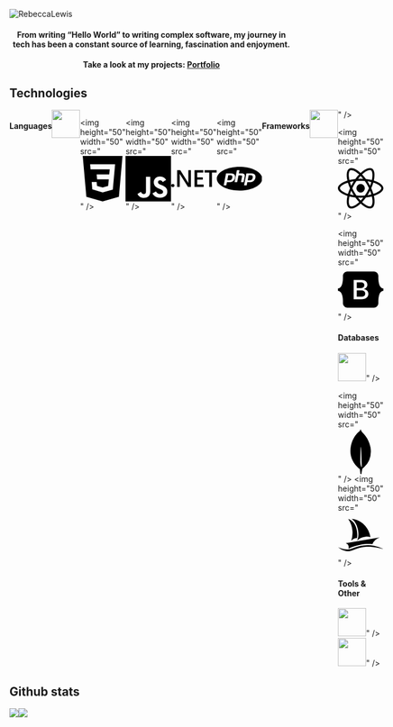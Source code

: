
![RebeccaLewis](https://github.com/Beckibuzz93/Beckibuzz93/assets/45924345/be309f37-e05d-4da3-8e59-b8236c72dc5c)

<h4 align="center"> From writing “Hello World” to writing complex software, my journey in tech has been a constant source of learning, fascination and enjoyment. </h4> 
<h4 align="center"> Take a look at my projects: <a href="https://ralewis.co.uk/"> Portfolio </a> </h4>

<h2 align="left"> Technologies </h2>
<div align="left" style="display: flex; flex-direction: row;">
  <h4> Languages </h4>
  
  <img height="50" width="50" src="" />

  <svg role="img" viewBox="0 0 24 24" xmlns="http://www.w3.org/2000/svg"><title>HTML5</title><path d="M1.5 0h21l-1.91 21.563L11.977 24l-8.564-2.438L1.5 0zm7.031 9.75l-.232-2.718 10.059.003.23-2.622L5.412 4.41l.698 8.01h9.126l-.326 3.426-2.91.804-2.955-.81-.188-2.11H6.248l.33 4.171L12 19.351l5.379-1.443.744-8.157H8.531z"/></svg>
    
  <img height="50" width="50" src="<svg role="img" viewBox="0 0 24 24" xmlns="http://www.w3.org/2000/svg"><title>CSS3</title><path d="M1.5 0h21l-1.91 21.563L11.977 24l-8.565-2.438L1.5 0zm17.09 4.413L5.41 4.41l.213 2.622 10.125.002-.255 2.716h-6.64l.24 2.573h6.182l-.366 3.523-2.91.804-2.956-.81-.188-2.11h-2.61l.29 3.855L12 19.288l5.373-1.53L18.59 4.414z"/></svg>" />
  
  <img height="50" width="50" src="<svg role="img" viewBox="0 0 24 24" xmlns="http://www.w3.org/2000/svg"><title>JavaScript</title><path d="M0 0h24v24H0V0zm22.034 18.276c-.175-1.095-.888-2.015-3.003-2.873-.736-.345-1.554-.585-1.797-1.14-.091-.33-.105-.51-.046-.705.15-.646.915-.84 1.515-.66.39.12.75.42.976.9 1.034-.676 1.034-.676 1.755-1.125-.27-.42-.404-.601-.586-.78-.63-.705-1.469-1.065-2.834-1.034l-.705.089c-.676.165-1.32.525-1.71 1.005-1.14 1.291-.811 3.541.569 4.471 1.365 1.02 3.361 1.244 3.616 2.205.24 1.17-.87 1.545-1.966 1.41-.811-.18-1.26-.586-1.755-1.336l-1.83 1.051c.21.48.45.689.81 1.109 1.74 1.756 6.09 1.666 6.871-1.004.029-.09.24-.705.074-1.65l.046.067zm-8.983-7.245h-2.248c0 1.938-.009 3.864-.009 5.805 0 1.232.063 2.363-.138 2.711-.33.689-1.18.601-1.566.48-.396-.196-.597-.466-.83-.855-.063-.105-.11-.196-.127-.196l-1.825 1.125c.305.63.75 1.172 1.324 1.517.855.51 2.004.675 3.207.405.783-.226 1.458-.691 1.811-1.411.51-.93.402-2.07.397-3.346.012-2.054 0-4.109 0-6.179l.004-.056z"/></svg>" />
    
  <img height="50" width="50" src="<svg role="img" viewBox="0 0 24 24" xmlns="http://www.w3.org/2000/svg"><title>.NET</title><path d="M24 8.77h-2.468v7.565h-1.425V8.77h-2.462V7.53H24zm-6.852 7.565h-4.821V7.53h4.63v1.24h-3.205v2.494h2.953v1.234h-2.953v2.604h3.396zm-6.708 0H8.882L4.78 9.863a2.896 2.896 0 0 1-.258-.51h-.036c.032.189.048.592.048 1.21v5.772H3.157V7.53h1.659l3.965 6.32c.167.261.275.442.323.54h.024c-.04-.233-.06-.629-.06-1.185V7.529h1.372zm-8.703-.693a.868.829 0 0 1-.869.829.868.829 0 0 1-.868-.83.868.829 0 0 1 .868-.828.868.829 0 0 1 .869.829Z"/></svg>" />
    
  <img height="50" width="50" src="<svg role="img" viewBox="0 0 24 24" xmlns="http://www.w3.org/2000/svg"><title>PHP</title><path d="M7.01 10.207h-.944l-.515 2.648h.838c.556 0 .97-.105 1.242-.314.272-.21.455-.559.55-1.049.092-.47.05-.802-.124-.995-.175-.193-.523-.29-1.047-.29zM12 5.688C5.373 5.688 0 8.514 0 12s5.373 6.313 12 6.313S24 15.486 24 12c0-3.486-5.373-6.312-12-6.312zm-3.26 7.451c-.261.25-.575.438-.917.551-.336.108-.765.164-1.285.164H5.357l-.327 1.681H3.652l1.23-6.326h2.65c.797 0 1.378.209 1.744.628.366.418.476 1.002.33 1.752a2.836 2.836 0 0 1-.305.847c-.143.255-.33.49-.561.703zm4.024.715l.543-2.799c.063-.318.039-.536-.068-.651-.107-.116-.336-.174-.687-.174H11.46l-.704 3.625H9.388l1.23-6.327h1.367l-.327 1.682h1.218c.767 0 1.295.134 1.586.401s.378.7.263 1.299l-.572 2.944h-1.389zm7.597-2.265a2.782 2.782 0 0 1-.305.847c-.143.255-.33.49-.561.703a2.44 2.44 0 0 1-.917.551c-.336.108-.765.164-1.286.164h-1.18l-.327 1.682h-1.378l1.23-6.326h2.649c.797 0 1.378.209 1.744.628.366.417.477 1.001.331 1.751zM17.766 10.207h-.943l-.516 2.648h.838c.557 0 .971-.105 1.242-.314.272-.21.455-.559.551-1.049.092-.47.049-.802-.125-.995s-.524-.29-1.047-.29z"/></svg>" />
  
  <h4>Frameworks</h4>
  <img height="50" width="50" src="<svg role="img" viewBox="0 0 24 24" xmlns="http://www.w3.org/2000/svg"><title>p5.js</title><path d="M1.345 9.122v.784h.035c.07-.11.161-.22.274-.333a1.85 1.85 0 0 1 .416-.305 2.557 2.557 0 0 1 1.253-.31 2.632 2.632 0 0 1 1.964.854c.242.266.429.578.561.936.133.36.2.745.2 1.159 0 .413-.065.801-.194 1.163a2.856 2.856 0 0 1-.549.948 2.642 2.642 0 0 1-.866.644c-.34.16-.723.24-1.152.24-.398 0-.763-.083-1.094-.246a1.86 1.86 0 0 1-.766-.668h-.024v3.558H0V9.12zm3.276 2.785c0-.219-.034-.435-.1-.65a1.82 1.82 0 0 0-.298-.579 1.503 1.503 0 0 0-.503-.416 1.53 1.53 0 0 0-.714-.157 1.44 1.44 0 0 0-.691.163 1.77 1.77 0 0 0-.52.421 1.795 1.795 0 0 0-.328.585 1.97 1.97 0 0 0 0 1.305 1.807 1.807 0 0 0 .328.58 1.687 1.687 0 0 0 .52.414c.203.105.434.159.691.159a1.483 1.483 0 0 0 1.217-.586c.132-.171.231-.366.297-.585a2.248 2.248 0 0 0 .1-.654zm13.682-3.054v6.223c0 .335-.028.653-.082.952a2.018 2.018 0 0 1-.31.785 1.623 1.623 0 0 1-.62.532c-.262.132-.602.199-1.024.199a2.676 2.676 0 0 1-.35-.024 3.507 3.507 0 0 1-.281-.047l.117-1.192a1.762 1.762 0 0 0 .386.047.752.752 0 0 0 .397-.094.627.627 0 0 0 .234-.258c.055-.109.09-.235.105-.38.016-.144.024-.298.024-.461V8.853zm4.784 1.765a1.621 1.621 0 0 0-.514-.427 1.449 1.449 0 0 0-.714-.18c-.226 0-.432.046-.62.14a.483.483 0 0 0-.28.467.47.47 0 0 0 .31.462c.206.09.508.182.906.276.21.047.423.109.638.187.214.077.41.18.585.31a1.53 1.53 0 0 1 .427.48c.109.19.163.423.163.695 0 .344-.064.634-.192.872-.13.238-.301.43-.515.58a2.169 2.169 0 0 1-.75.32 3.884 3.884 0 0 1-.883.101 3.507 3.507 0 0 1-1.275-.24 2.694 2.694 0 0 1-1.03-.685l.925-.866a1.828 1.828 0 0 0 1.44.703c.1 0 .204-.012.31-.035a1.052 1.052 0 0 0 .29-.112.607.607 0 0 0 .218-.205.58.58 0 0 0 .081-.316.52.52 0 0 0-.32-.503c-.216-.1-.538-.202-.967-.303a4.635 4.635 0 0 1-.614-.182 2.004 2.004 0 0 1-.531-.292 1.35 1.35 0 0 1-.375-.451 1.42 1.42 0 0 1-.14-.667c0-.311.064-.58.192-.806a1.66 1.66 0 0 1 .51-.556c.21-.145.447-.252.713-.322a3.184 3.184 0 0 1 .819-.105c.405 0 .801.07 1.187.21.386.14.692.355.919.643zm-8.29 2.931l.837-.252.164.505-.833.283.517.734-.436.316-.544-.721-.53.701-.423-.322.517-.708-.84-.302.165-.506.843.271v-.872h.564v.872zm-2.887-2.644a2.309 2.309 0 0 0-.602-.819 2.679 2.679 0 0 0-.907-.509 3.517 3.517 0 0 0-1.13-.175c-.148 0-.313.008-.497.024a2.435 2.435 0 0 0-.474.082l.082-1.79h3.382V6.453H7.05l-.14 4.527a3.487 3.487 0 0 1 .426-.175 6.564 6.564 0 0 1 .491-.147 4.487 4.487 0 0 1 .515-.099 3.78 3.78 0 0 1 .497-.035c.227 0 .45.025.668.076.218.05.415.14.591.269.174.129.317.298.426.509.11.21.164.476.164.795 0 .25-.04.474-.123.673a1.413 1.413 0 0 1-.333.497 1.443 1.443 0 0 1-.49.304c-.19.07-.388.106-.598.106-.375 0-.698-.1-.972-.299a1.631 1.631 0 0 1-.584-.79l-.015.006-1.016.952c.205.335.47.616.797.838.475.324 1.06.486 1.754.486a3.417 3.417 0 0 0 1.17-.2 2.705 2.705 0 0 0 1.609-1.491c.16-.362.24-.773.24-1.233 0-.422-.072-.794-.216-1.118z"/></svg>" />
    
  <img height="50" width="50" src="<svg role="img" viewBox="0 0 24 24" xmlns="http://www.w3.org/2000/svg"><title>React</title><path d="M14.23 12.004a2.236 2.236 0 0 1-2.235 2.236 2.236 2.236 0 0 1-2.236-2.236 2.236 2.236 0 0 1 2.235-2.236 2.236 2.236 0 0 1 2.236 2.236zm2.648-10.69c-1.346 0-3.107.96-4.888 2.622-1.78-1.653-3.542-2.602-4.887-2.602-.41 0-.783.093-1.106.278-1.375.793-1.683 3.264-.973 6.365C1.98 8.917 0 10.42 0 12.004c0 1.59 1.99 3.097 5.043 4.03-.704 3.113-.39 5.588.988 6.38.32.187.69.275 1.102.275 1.345 0 3.107-.96 4.888-2.624 1.78 1.654 3.542 2.603 4.887 2.603.41 0 .783-.09 1.106-.275 1.374-.792 1.683-3.263.973-6.365C22.02 15.096 24 13.59 24 12.004c0-1.59-1.99-3.097-5.043-4.032.704-3.11.39-5.587-.988-6.38-.318-.184-.688-.277-1.092-.278zm-.005 1.09v.006c.225 0 .406.044.558.127.666.382.955 1.835.73 3.704-.054.46-.142.945-.25 1.44-.96-.236-2.006-.417-3.107-.534-.66-.905-1.345-1.727-2.035-2.447 1.592-1.48 3.087-2.292 4.105-2.295zm-9.77.02c1.012 0 2.514.808 4.11 2.28-.686.72-1.37 1.537-2.02 2.442-1.107.117-2.154.298-3.113.538-.112-.49-.195-.964-.254-1.42-.23-1.868.054-3.32.714-3.707.19-.09.4-.127.563-.132zm4.882 3.05c.455.468.91.992 1.36 1.564-.44-.02-.89-.034-1.345-.034-.46 0-.915.01-1.36.034.44-.572.895-1.096 1.345-1.565zM12 8.1c.74 0 1.477.034 2.202.093.406.582.802 1.203 1.183 1.86.372.64.71 1.29 1.018 1.946-.308.655-.646 1.31-1.013 1.95-.38.66-.773 1.288-1.18 1.87-.728.063-1.466.098-2.21.098-.74 0-1.477-.035-2.202-.093-.406-.582-.802-1.204-1.183-1.86-.372-.64-.71-1.29-1.018-1.946.303-.657.646-1.313 1.013-1.954.38-.66.773-1.286 1.18-1.868.728-.064 1.466-.098 2.21-.098zm-3.635.254c-.24.377-.48.763-.704 1.16-.225.39-.435.782-.635 1.174-.265-.656-.49-1.31-.676-1.947.64-.15 1.315-.283 2.015-.386zm7.26 0c.695.103 1.365.23 2.006.387-.18.632-.405 1.282-.66 1.933-.2-.39-.41-.783-.64-1.174-.225-.392-.465-.774-.705-1.146zm3.063.675c.484.15.944.317 1.375.498 1.732.74 2.852 1.708 2.852 2.476-.005.768-1.125 1.74-2.857 2.475-.42.18-.88.342-1.355.493-.28-.958-.646-1.956-1.1-2.98.45-1.017.81-2.01 1.085-2.964zm-13.395.004c.278.96.645 1.957 1.1 2.98-.45 1.017-.812 2.01-1.086 2.964-.484-.15-.944-.318-1.37-.5-1.732-.737-2.852-1.706-2.852-2.474 0-.768 1.12-1.742 2.852-2.476.42-.18.88-.342 1.356-.494zm11.678 4.28c.265.657.49 1.312.676 1.948-.64.157-1.316.29-2.016.39.24-.375.48-.762.705-1.158.225-.39.435-.788.636-1.18zm-9.945.02c.2.392.41.783.64 1.175.23.39.465.772.705 1.143-.695-.102-1.365-.23-2.006-.386.18-.63.406-1.282.66-1.933zM17.92 16.32c.112.493.2.968.254 1.423.23 1.868-.054 3.32-.714 3.708-.147.09-.338.128-.563.128-1.012 0-2.514-.807-4.11-2.28.686-.72 1.37-1.536 2.02-2.44 1.107-.118 2.154-.3 3.113-.54zm-11.83.01c.96.234 2.006.415 3.107.532.66.905 1.345 1.727 2.035 2.446-1.595 1.483-3.092 2.295-4.11 2.295-.22-.005-.406-.05-.553-.132-.666-.38-.955-1.834-.73-3.703.054-.46.142-.944.25-1.438zm4.56.64c.44.02.89.034 1.345.034.46 0 .915-.01 1.36-.034-.44.572-.895 1.095-1.345 1.565-.455-.47-.91-.993-1.36-1.565z"/></svg>" />
  
  <img height="50" width="50" src="<svg role="img" viewBox="0 0 24 24" xmlns="http://www.w3.org/2000/svg"><title>Bootstrap</title><path d="M11.77 11.24H9.956V8.202h2.152c1.17 0 1.834.522 1.834 1.466 0 1.008-.773 1.572-2.174 1.572zm.324 1.206H9.957v3.348h2.231c1.459 0 2.232-.585 2.232-1.685s-.795-1.663-2.326-1.663zM24 11.39v1.218c-1.128.108-1.817.944-2.226 2.268-.407 1.319-.463 2.937-.42 4.186.045 1.3-.968 2.5-2.337 2.5H4.985c-1.37 0-2.383-1.2-2.337-2.5.043-1.249-.013-2.867-.42-4.186-.41-1.324-1.1-2.16-2.228-2.268V11.39c1.128-.108 1.819-.944 2.227-2.268.408-1.319.464-2.937.42-4.186-.045-1.3.968-2.5 2.338-2.5h14.032c1.37 0 2.382 1.2 2.337 2.5-.043 1.249.013 2.867.42 4.186.409 1.324 1.098 2.16 2.226 2.268zm-7.927 2.817c0-1.354-.953-2.333-2.368-2.488v-.057c1.04-.169 1.856-1.135 1.856-2.213 0-1.537-1.213-2.538-3.062-2.538h-4.16v10.172h4.181c2.218 0 3.553-1.086 3.553-2.876z"/></svg>" />
  
  <h4>Databases</h4>
  <img height="50" width="50" src="<svg role="img" viewBox="0 0 24 24" xmlns="http://www.w3.org/2000/svg"><title>MySQL</title><path d="M16.405 5.501c-.115 0-.193.014-.274.033v.013h.014c.054.104.146.18.214.273.054.107.1.214.154.32l.014-.015c.094-.066.14-.172.14-.333-.04-.047-.046-.094-.08-.14-.04-.067-.126-.1-.18-.153zM5.77 18.695h-.927a50.854 50.854 0 00-.27-4.41h-.008l-1.41 4.41H2.45l-1.4-4.41h-.01a72.892 72.892 0 00-.195 4.41H0c.055-1.966.192-3.81.41-5.53h1.15l1.335 4.064h.008l1.347-4.064h1.095c.242 2.015.384 3.86.428 5.53zm4.017-4.08c-.378 2.045-.876 3.533-1.492 4.46-.482.716-1.01 1.073-1.583 1.073-.153 0-.34-.046-.566-.138v-.494c.11.017.24.026.386.026.268 0 .483-.075.647-.222.197-.18.295-.382.295-.605 0-.155-.077-.47-.23-.944L6.23 14.615h.91l.727 2.36c.164.536.233.91.205 1.123.4-1.064.678-2.227.835-3.483zm12.325 4.08h-2.63v-5.53h.885v4.85h1.745zm-3.32.135l-1.016-.5c.09-.076.177-.158.255-.25.433-.506.648-1.258.648-2.253 0-1.83-.718-2.746-2.155-2.746-.704 0-1.254.232-1.65.697-.43.508-.646 1.256-.646 2.245 0 .972.19 1.686.574 2.14.35.41.877.615 1.583.615.264 0 .506-.033.725-.098l1.325.772.36-.622zM15.5 17.588c-.225-.36-.337-.94-.337-1.736 0-1.393.424-2.09 1.27-2.09.443 0 .77.167.977.5.224.362.336.936.336 1.723 0 1.404-.424 2.108-1.27 2.108-.445 0-.77-.167-.978-.5zm-1.658-.425c0 .47-.172.856-.516 1.156-.344.3-.803.45-1.384.45-.543 0-1.064-.172-1.573-.515l.237-.476c.438.22.833.328 1.19.328.332 0 .593-.073.783-.22a.754.754 0 00.3-.615c0-.33-.23-.61-.648-.845-.388-.213-1.163-.657-1.163-.657-.422-.307-.632-.636-.632-1.177 0-.45.157-.81.47-1.085.315-.278.72-.415 1.22-.415.512 0 .98.136 1.4.41l-.213.476a2.726 2.726 0 00-1.064-.23c-.283 0-.502.068-.654.206a.685.685 0 00-.248.524c0 .328.234.61.666.85.393.215 1.187.67 1.187.67.433.305.648.63.648 1.168zm9.382-5.852c-.535-.014-.95.04-1.297.188-.1.04-.26.04-.274.167.055.053.063.14.11.214.08.134.218.313.346.407.14.11.28.216.427.31.26.16.555.255.81.416.145.094.293.213.44.313.073.05.12.14.214.172v-.02c-.046-.06-.06-.147-.105-.214-.067-.067-.134-.127-.2-.193a3.223 3.223 0 00-.695-.675c-.214-.146-.682-.35-.77-.595l-.013-.014c.146-.013.32-.066.46-.106.227-.06.435-.047.67-.106.106-.027.213-.06.32-.094v-.06c-.12-.12-.21-.283-.334-.395a8.867 8.867 0 00-1.104-.823c-.21-.134-.476-.22-.697-.334-.08-.04-.214-.06-.26-.127-.12-.146-.19-.34-.275-.514a17.69 17.69 0 01-.547-1.163c-.12-.262-.193-.523-.34-.763-.69-1.137-1.437-1.826-2.586-2.5-.247-.14-.543-.2-.856-.274-.167-.008-.334-.02-.5-.027-.11-.047-.216-.174-.31-.235-.38-.24-1.364-.76-1.644-.072-.18.434.267.862.422 1.082.115.153.26.328.34.5.047.116.06.235.107.356.106.294.207.622.347.897.073.14.153.287.247.413.054.073.146.107.167.227-.094.136-.1.334-.154.5-.24.757-.146 1.693.194 2.25.107.166.362.534.703.393.3-.12.234-.5.32-.835.02-.08.007-.133.048-.187v.015c.094.188.188.367.274.555.206.328.566.668.867.895.16.12.287.328.487.402v-.02h-.015c-.043-.058-.1-.086-.154-.133a3.445 3.445 0 01-.35-.4 8.76 8.76 0 01-.747-1.218c-.11-.21-.202-.436-.29-.643-.04-.08-.04-.2-.107-.24-.1.146-.247.273-.32.453-.127.288-.14.642-.188 1.01-.027.007-.014 0-.027.014-.214-.052-.287-.274-.367-.46-.2-.475-.233-1.238-.06-1.785.047-.14.247-.582.167-.716-.042-.127-.174-.2-.247-.303a2.478 2.478 0 01-.24-.427c-.16-.374-.24-.788-.414-1.162-.08-.173-.22-.354-.334-.513-.127-.18-.267-.307-.368-.52-.033-.073-.08-.194-.027-.274.014-.054.042-.075.094-.09.088-.072.335.022.422.062.247.1.455.194.662.334.094.066.195.193.315.226h.14c.214.047.455.014.655.073.355.114.675.28.962.46a5.953 5.953 0 012.085 2.286c.08.154.115.295.188.455.14.33.313.663.455.982.14.315.275.636.476.897.1.14.502.213.682.286.133.06.34.115.46.188.23.14.454.3.67.454.11.076.443.243.463.378z"/></svg>" />
    
  <img height="50" width="50" src="<svg role="img" viewBox="0 0 24 24" xmlns="http://www.w3.org/2000/svg"><title>MongoDB</title><path d="M17.193 9.555c-1.264-5.58-4.252-7.414-4.573-8.115-.28-.394-.53-.954-.735-1.44-.036.495-.055.685-.523 1.184-.723.566-4.438 3.682-4.74 10.02-.282 5.912 4.27 9.435 4.888 9.884l.07.05A73.49 73.49 0 0111.91 24h.481c.114-1.032.284-2.056.51-3.07.417-.296.604-.463.85-.693a11.342 11.342 0 003.639-8.464c.01-.814-.103-1.662-.197-2.218zm-5.336 8.195s0-8.291.275-8.29c.213 0 .49 10.695.49 10.695-.381-.045-.765-1.76-.765-2.405z"/></svg>" />
  <img height="50" width="50" src="<svg role="img" viewBox="0 0 24 24" xmlns="http://www.w3.org/2000/svg"><title>phpMyAdmin</title><path d="M5.463 3.476C6.69 5.225 7.497 7.399 7.68 9.798a12.9 12.9 0 0 1-.672 5.254 4.29 4.29 0 0 1 2.969-1.523c.05-.004.099-.006.148-.008.08-.491.47-3.45-.977-6.68-1.068-2.386-3-3.16-3.685-3.365Zm1.777.037s2.406 1.066 3.326 5.547c.607 2.955.049 4.836-.402 5.773a7.347 7.347 0 0 1 4.506-1.994c.86-.065 1.695.02 2.482.233-.1-.741-.593-3.414-2.732-5.92-3.263-3.823-7.18-3.64-7.18-3.64Zm14.817 9.701-17.92 3.049a2.284 2.284 0 0 1 1.535 2.254 2.31 2.31 0 0 1-.106.61c.055-.027 2.689-1.275 6.342-2.034 3.238-.673 5.723-.36 6.285-.273a6.46 6.46 0 0 1 3.864-3.606zm-6.213 4.078c-2.318 0-4.641.495-6.614 1.166-2.868.976-2.951 1.348-5.55 1.043C1.844 19.286 0 18.386 0 18.386s2.406 1.97 4.914 2.127c1.986.125 3.505-.822 5.315-1.414 2.661-.871 4.511-.97 6.253-.975C19.361 18.116 24 19.353 24 19.353s-2.11-1.044-5.033-1.72a13.885 13.885 0 0 0-3.123-.34Z"/></svg>" />
  
  
  <h4> Tools & Other</h4>
   <img height="50" width="50" src="<svg role="img" viewBox="0 0 24 24" xmlns="http://www.w3.org/2000/svg"><title>npm</title><path d="M1.763 0C.786 0 0 .786 0 1.763v20.474C0 23.214.786 24 1.763 24h20.474c.977 0 1.763-.786 1.763-1.763V1.763C24 .786 23.214 0 22.237 0zM5.13 5.323l13.837.019-.009 13.836h-3.464l.01-10.382h-3.456L12.04 19.17H5.113z"/></svg>" />
   <img height="50" width="50" src="<svg role="img" viewBox="0 0 24 24" xmlns="http://www.w3.org/2000/svg"><title>Raspberry Pi</title><path d="m19.8955 10.8961-.1726-.3028c.0068-2.1746-1.0022-3.061-2.1788-3.7348.356-.0938.7237-.1711.8245-.6182.6118-.1566.7397-.4398.8011-.7398.16-.1066.6955-.4061.6394-.9211.2998-.2069.4669-.4725.3819-.8487.3222-.3515.407-.6419.2702-.9096.3868-.4805.2152-.7295.05-.9817.2897-.5254.0341-1.0887-.7758-.9944-.3221-.4733-1.0244-.3659-1.133-.3637-.1215-.1519-.2819-.2821-.7755-.219-.3197-.2851-.6771-.2364-1.0458-.0964-.4378-.3403-.7275-.0675-1.0584.0356-.53-.1706-.6513.0631-.9117.1583-.5781-.1203-.7538.1416-1.0309.4182l-.3224-.0063c-.8719.5061-1.305 1.5366-1.4585 2.0664-.1536-.5299-.5858-1.5604-1.4575-2.0664l-.3223.0063C9.942.5014 9.7663.2394 9.1883.3597 8.9279.2646 8.807.0309 8.2766.2015c-.2172-.0677-.417-.2084-.6522-.2012l.0004.0002C7.5017.0041 7.369.049 7.2185.166c-.3688-.1401-.7262-.1887-1.0459.0964-.4936-.0631-.654.0671-.7756.219C5.2887.4791 4.5862.3717 4.264.845c-.8096-.0943-1.0655.4691-.7756.9944-.1653.2521-.3366.5013.05.9819-.1367.2677-.0519.5581.2703.9096-.085.3763.0822.6418.3819.8487-.0561.515.4795.8144.6394.9211.0614.3001.1894.5832.8011.7398.1008.4472.4685.5244.8245.6183-1.1766.6737-2.1856 1.56-2.1788 3.7348l-.1724.3028c-1.3491.8082-2.5629 3.4056-.6648 5.5167.124.6609.3319 1.1355.5171 1.6609.2769 2.117 2.0841 3.1082 2.5608 3.2255.6984.524 1.4423 1.0212 2.449 1.3696.949.964 1.977 1.3314 3.0107 1.3308.0152 0 .0306.0002.0457 0 1.0337.0006 2.0618-.3668 3.0107-1.3308 1.0067-.3483 1.7506-.8456 2.4491-1.3696.4766-.1173 2.2838-1.1085 2.5607-3.2255.1851-.5253.3931-1 .517-1.6609 1.8981-2.1113.6843-4.7089-.6649-5.517zm-1.0386-.3715c-.0704.8759-4.6354-3.0504-3.8472-3.1808 2.1391-.3558 3.9191.896 3.8472 3.1808zm-2.0155 4.3649c-1.1481.7409-2.8025.2626-3.6953-1.0681-.8928-1.3306-.6858-3.0101.4623-3.7509 1.1481-.7409 2.8025-.2627 3.6953 1.068.8927 1.3307.6858 3.0101-.4623 3.751zM13.6591 1.3721c.0396.1967.0843.321.1354.3577.2537-.272.4611-.5506.7878-.8123.0011.1537-.0776.3205.1169.4425.1752-.2356.4119-.4459.7263-.6244-.1514.2611-.026.3404.0554.4486.24-.2059.4681-.4144.9109-.5759-.121.1474-.2902.2914-.1108.4607.2473-.1544.496-.3086 1.0833-.4183-.1323.1475-.4059.295-.2401.4426.3104-.1186.6539-.2047 1.034-.2546-.182.1496-.3337.2963-.1846.4122.3323-.1022.7899-.2398 1.2372-.1212l-.2832.2849c-.0314.0382.6623.0297 1.1202.0364-.167.2321-.3375.4562-.437.8548.0454.0459.2723.0204.4862 0-.2194.4618-.6004.5783-.6893.776.134.1015.32.075.5232.006-.158.3254-.4892.5484-.7509.8123.0662.047.1818.075.4555.0425-.2418.257-.5339.492-.8802.7032.0614.0708.2722.0681.4678.0727-.3136.3069-.7173.466-1.0955.6668.1885.1288.3234.0988.4678.097-.2676.2198-.7225.3342-1.1448.4668.0803.1249.1607.1589.3324.194-.447.2473-1.0873.1343-1.2679.2607.0435.1243.1665.2053.3139.2728-.7197.0418-2.6879-.0262-3.0652-1.5156.7367-.8094 2.0813-1.7593 4.394-2.934-1.7994.6022-3.4229 1.405-4.7817 2.5096-1.5978-.7436-.4965-2.6197.283-3.3645zm-1.6126 5.3718c1.1329-.0123 2.5356.8325 2.53 1.6286-.005.7027-.9851 1.2715-2.5213 1.2607-1.5043-.0177-2.5172-.7148-2.5137-1.3957.003-.5603 1.2282-1.5263 2.505-1.4936zm-5.7646-.6006c.1717-.0351.252-.0692.3323-.194-.4223-.1327-.8772-.247-1.1448-.4668.1444.0018.2792.0318.4678-.097-.3783-.2008-.782-.3599-1.0956-.6668.1955-.0048.4064-.002.4677-.0728-.3462-.2113-.6383-.4463-.8801-.7033.2738.0325.3893.0045.4555-.0425-.2617-.264-.593-.487-.7509-.8123.2032.069.3892.0954.5232-.006-.089-.1977-.47-.3142-.6894-.776.214.0204.4409.0459.4863 0-.0994-.3985-.2698-.6226-.4369-.8547.4579-.0067 1.1516.0018 1.1202-.0364l-.2831-.2849c.4472-.1186.9049.019 1.2371.1213.1492-.1159-.0026-.2626-.1847-.4123.3801.05.7236.1361 1.034.2547.1659-.1476-.1076-.2951-.24-.4426.5872.1097.8361.2639 1.0833.4183.1794-.1694.0103-.3133-.1108-.4607.4428.1615.6709.37.911.5759.0814-.1082.2068-.1875.0554-.4486.3143.1785.5511.3888.7263.6244.1945-.122.1159-.2888.1169-.4426.3267.2618.534.5404.7879.8124.0511-.0366.0959-.161.1354-.3577.7794.7448 1.8807 2.6208.2831 3.3646-1.3589-1.1039-2.9817-1.9064-4.78-2.5086 2.3115 1.174 3.6556 2.1239 4.392 2.9328-.3773 1.4895-2.3455 1.5575-3.0651 1.5157.1473-.0676.2703-.1485.3139-.2728-.1806-.1264-.8209-.0134-1.2679-.2607zm2.8175 1.1334c.7881.1304-3.7769 4.0567-3.8472 3.1809-.0719-2.2846 1.7079-3.5367 3.8472-3.1809zm-4.847 8.7567c-1.1094-.8789-1.4668-3.4529.5901-4.6097 1.2394-.3273.4184 5.051-.5901 4.6097zm4.2656 4.5989c-.6257.3719-2.1452.2187-3.2252-1.3095-.7283-1.2823-.6345-2.5872-.123-2.9705.7648-.4589 1.9464.1609 2.8559 1.2003.7923.9405 1.1536 2.5927.4923 3.0797zm-1.2415-5.6086c-1.1481-.7409-1.3551-2.4203-.4623-3.7511.8928-1.3307 2.5472-1.8089 3.6952-1.068 1.1481.7409 1.3551 2.4203.4623 3.7509-.8926 1.3308-2.5471 1.809-3.6952 1.0682zm4.7948 8.2279c-1.3763.0584-2.7258-1.1105-2.7081-1.5157-.0206-.594 1.6758-1.0578 2.782-1.0306 1.1131-.0479 2.6068.3531 2.6097.8851.0184.5166-1.3547 1.6838-2.6836 1.6612zm2.7584-5.8578c.0081 1.3899-1.226 2.5225-2.7562 2.5299-1.5302.0073-2.7773-1.1135-2.7854-2.5033v-.0265c-.008-1.3899 1.2259-2.5226 2.7562-2.5299 1.5302-.0073 2.7773 1.1134 2.7853 2.5033a.7794.7794 0 0 1 .0001.0265zm3.855 2.0029c-1.186 1.6208-2.7916 1.684-3.3896 1.2325-.6255-.5811-.148-2.3854.7094-3.3747v-.0003c.9812-1.0912 2.0302-1.8037 2.7609-1.2469.4919.4828.7805 2.3008-.0807 3.3894zm1.0724-3.4301c-1.0086.4413-1.8298-4.9372-.5901-4.61 2.0568 1.1569 1.6994 3.731.5901 4.61zm-.0256-8.3279h.2985v-.5304h.2986c.1502 0 .2053.0624.2262.2052.0152.1088.0113.2395.0477.3253h.2984c-.0533-.0763-.0515-.2358-.0571-.3213-.0097-.1373-.0513-.2796-.1977-.3176v-.0037c.1502-.061.2149-.1807.2149-.341 0-.2048-.1539-.3738-.3974-.3738h-.732v1.3573zm.2985-1.1255h.3269c.1333 0 .2054.0573.2054.188 0 .1369-.0721.1942-.2054.1942H20.03v-.3822zm-1.0337.4633c0 .7009.5682 1.2694 1.2695 1.2694s1.2695-.5684 1.2695-1.2694c0-.7013-.5683-1.2697-1.2695-1.2697-.7013 0-1.2695.5684-1.2695 1.2697zm2.3275 0c0 .5845-.4737 1.058-1.058 1.058s-1.058-.4735-1.058-1.058c0-.5849.4737-1.058 1.058-1.058s1.058.4731 1.058 1.058z"/></svg>" />
</div>

<h2 align="left"> Github stats </h2>
<div align="left" style="display: flex; flex-direction: row;">
  <img src="https://github-readme-stats.vercel.app/api/top-langs/?username=Beckibuzz93&layout=donut&theme=radical" />
  <img src="https://github-readme-stats.vercel.app/api?username=Beckibuzz93&show_icons=true&theme=radical" />
</div>
